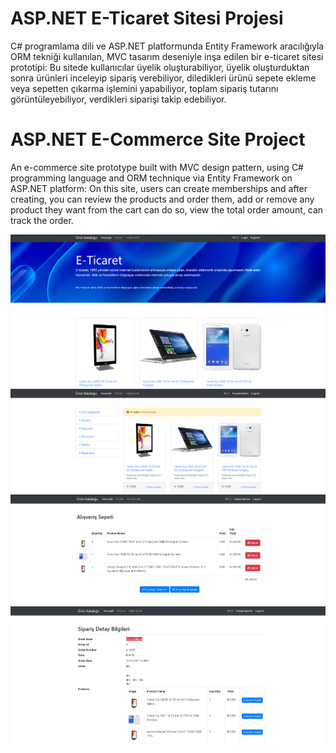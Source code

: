 # ASP.NET E-Ticaret Sitesi Projesi
C# programlama dili ve ASP.NET platformunda Entity Framework aracılığıyla ORM tekniği kullanılan, MVC tasarım deseniyle inşa edilen bir e-ticaret sitesi prototipi:
Bu sitede kullanıcılar üyelik oluşturabiliyor, üyelik
oluşturduktan sonra ürünleri inceleyip sipariş verebiliyor,
diledikleri ürünü sepete ekleme veya sepetten çıkarma işlemini 
yapabiliyor, toplam sipariş tutarını görüntüleyebiliyor, verdikleri 
siparişi takip edebiliyor.

# ASP.NET E-Commerce Site Project
An e-commerce site prototype built with MVC design pattern, using C# programming language and ORM technique via Entity Framework on ASP.NET platform:
On this site, users can create memberships and
after creating, you can review the products and order them,
add or remove any product they want from the cart
can do so, view the total order amount,
can track the order.

![](e-ticaret.png)
![](e-ticaret2.png)
![](e-ticaret3.png)
![](e-ticaret4.png)

